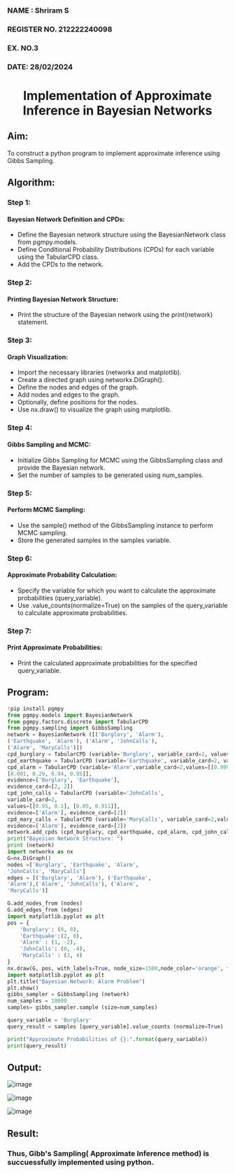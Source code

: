 <H3>NAME : Shriram S</H3>
<H3>REGISTER NO. 212222240098</H3>
<H3>EX. NO.3</H3>
<H3>DATE: 28/02/2024</H3>
<H1 ALIGN =CENTER> Implementation of Approximate Inference in Bayesian Networks
</H1>

## Aim: 
   To construct a python program to implement approximate inference using Gibbs Sampling.</br>
## Algorithm:
   ### Step 1: 
   #### Bayesian Network Definition and CPDs:<br>
   
<ul> <li>Define the Bayesian network structure using the BayesianNetwork class from pgmpy.models.</li>
<li>Define Conditional Probability Distributions (CPDs) for each variable using the TabularCPD class.</li>
<li>Add the CPDs to the network.</li></ul>
    
    
   ### Step 2: 
   #### Printing Bayesian Network Structure:<br>
   
<ul><li>Print the structure of the Bayesian network using the print(network) statement.</li></ul>
    
   ### Step 3: 
   #### Graph Visualization:
   
<ul><li>Import the necessary libraries (networkx and matplotlib).</li>
<li>Create a directed graph using networkx.DiGraph().</li>
<li>Define the nodes and edges of the graph.</li>
<li>Add nodes and edges to the graph.</li>
<li>Optionally, define positions for the nodes.</li>
<li>Use nx.draw() to visualize the graph using matplotlib.</li></ul>
    
   ### Step 4: 
   #### Gibbs Sampling and MCMC:<br>
   
<ul><li>Initialize Gibbs Sampling for MCMC using the GibbsSampling class and provide the Bayesian network.</li>
<li>Set the number of samples to be generated using num_samples.</li></ul>
    
   ### Step 5: 
   #### Perform MCMC Sampling:<br>
   
<ul><li>Use the sample() method of the GibbsSampling instance to perform MCMC sampling.</li>
<li>Store the generated samples in the samples variable.</li></ul>
    
   ### Step 6: 
   #### Approximate Probability Calculation:<br>
   
<ul><li>Specify the variable for which you want to calculate the approximate probabilities (query_variable).</li>
<li>Use .value_counts(normalize=True) on the samples of the query_variable to calculate approximate probabilities.</li></ul>
    
   ### Step 7:
   #### Print Approximate Probabilities:<br>
   
<ul><li>Print the calculated approximate probabilities for the specified query_variable.</li></ul>


## Program:

```py
!pip install pgmpy
from pgmpy.models import BayesianNetwork
from pgmpy.factors.discrete import TabularCPD
from pgmpy.sampling import GibbsSampling
network = BayesianNetwork ([('Burglary', 'Alarm'),
('Earthquake', 'Alarm'), ('Alarm', 'JohnCalls'),
('Alarm', 'MaryCalls')])
cpd_burglary = TabularCPD (variable='Burglary', variable_card=2, values=[[0.999], [0.001]])
cpd_earthquake = TabularCPD (variable='Earthquake', variable_card=2, values=[[0.998], [0.002]])
cpd_alarm = TabularCPD (variable='Alarm',variable_card=2,values=[[0.999, 0.71, 0.06, 0.05],
[0.001, 0.29, 0.94, 0.95]],
evidence=['Burglary', 'Earthquake'],
evidence_card=[2, 2])
cpd_john_calls = TabularCPD (variable='JohnCalls',
variable_card=2,
values=[[0.95, 0.1], [0.05, 0.911]],
evidence=['Alarm'], evidence_card=[2])
cpd_mary_calls = TabularCPD (variable='MaryCalls', variable_card=2,values=[[0.99, 0.3], [0.01, 0.7]],
evidence=['Alarm'], evidence_card=[2])
network.add_cpds (cpd_burglary, cpd_earthquake, cpd_alarm, cpd_john_calls, cpd_mary_calls)
print("Bayesian Network Structure: ")
print (network)
import networkx as nx
G=nx.DiGraph()
nodes =['Burglary', 'Earthquake', 'Alarm',
'JohnCalls', 'MaryCalls']
edges = [('Burglary', 'Alarm'), ('Earthquake',
'Alarm'),('Alarm', 'JohnCalls'), ('Alarm',
'MaryCalls')]

G.add_nodes_from (nodes)
G.add_edges_from (edges)
import matplotlib.pyplot as plt
pos = {
    'Burglary': (0, 0),
    'Earthquake':(2, 0),
    'Alarm' : (1, -2),
    'JohnCalls': (0, -4),
    'MaryCalls' : (2, 4)
}
nx.draw(G, pos, with_labels=True, node_size=1500,node_color='orange', font_size=10,font_weight='bold', arrowsize=20)
import matplotlib.pyplot as plt
plt.title("Bayesian Network: Alarm Problem")
plt.show()
gibbs_sampler = GibbsSampling (network)
num_samples = 10000
samples= gibbs_sampler.sample (size=num_samples)

query_variable = 'Burglary'
query_result = samples [query_variable].value_counts (normalize=True)

print("Approximate Probabilities of {}:".format(query_variable))
print(query_result)
```

## Output:

![image](https://github.com/ShriramGH/Ex-3--AAI/assets/117991122/9823bf9a-30af-4af1-8466-aa3c324a38bb)


![image](https://github.com/ShriramGH/Ex-3--AAI/assets/117991122/4b944ede-ea38-4ddf-aef5-761aa6af1148)


![image](https://github.com/ShriramGH/Ex-3--AAI/assets/117991122/13aac674-e190-4b05-a244-d2e5b6e1acb8)


## Result:

### Thus, Gibb's Sampling( Approximate Inference method) is succuessfully implemented using python.

